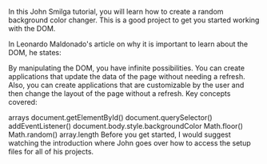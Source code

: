 In this John Smilga tutorial, you will learn how to create a random background color changer. This is a good project to get you started working with the DOM.

In Leonardo Maldonado's article on why it is important to learn about the DOM, he states:

By manipulating the DOM, you have infinite possibilities. You can create applications that update the data of the page without needing a refresh. Also, you can create applications that are customizable by the user and then change the layout of the page without a refresh.
Key concepts covered:

arrays
document.getElementById()
document.querySelector()
addEventListener()
document.body.style.backgroundColor
Math.floor()
Math.random()
array.length
Before you get started, I would suggest watching the introduction where John goes over how to access the setup files for all of his projects.